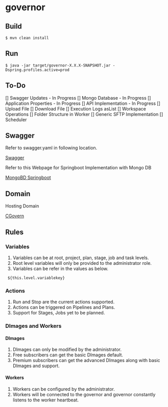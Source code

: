 # governor



## Build

```
$ mvn clean install
```

## Run

```
$ java -jar target/governor-X.X.X-SNAPSHOT.jar -Dspring.profiles.active=prod
```

## To-Do

[] Swagger Updates - In Progress
[] Mongo Database - In Progress
[] Application Properties - In Progress
[] API Implementation - In Progress
[] Upload File
[] Download File
[] Execution Logs asList
[] Workspace Operations
[] Folder Structure in Worker
[] Generic SFTP Implementation
[] Scheduler


## Swagger

Refer to swagger.yaml in following location.

[Swagger](https://github.com/ravivamsi/governor/blob/master/swagger.yaml)

Refer to this Webpage for Springboot Implementation with Mongo DB

[MongoBD Springboot](https://www.journaldev.com/18156/spring-boot-mongodb)


## Domain

Hosting Domain

[CGovern](www.cgovern.com)

## Rules

### Variables
1. Variables can be at root, project, plan, stage, job and task levels.
2. Root level variables will only be provided to the administrator role.
3. Variables can be refer in the values as below.

```
 ${this.level.variablekey}
```


### Actions
1. Run and Stop are the current actions supported.
2. Actions can be triggered on Pipelines and Plans.
3. Support for Stages, Jobs yet to be planned.


### DImages and Workers

#### DImages
1. DImages can only be modified by the administrator.
2. Free subscribers can get the basic DImages default.
3. Premium subscribers can get the advanced DImages along with basic DImages and support.

#### Workers
1. Workers can be configured by the administrator.
2. Workers will be connected to the governor and governor constantly listens to the worker heartbeat.
